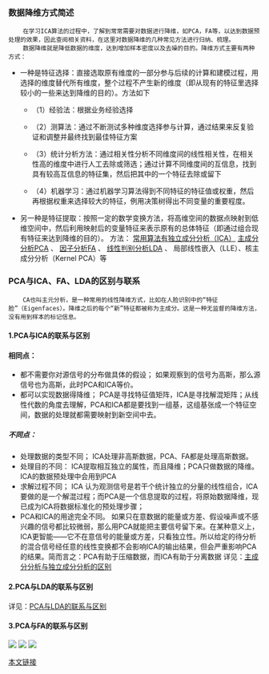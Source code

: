 ### 数据降维方式简述
        在学习ICA算法的过程中，了解到常常需要对数据进行降维，如PCA，FA等，以达到数据预处理的效果，因此查阅相关资料，在这里对数据降维的几种常见方法进行归纳、梳理。
        数据降维就是降低数据的维度，达到增加样本密度以及去噪的目的。降维方式主要有两种方式：


- 一种是特征选择：直接选取原有维度的一部分参与后续的计算和建模过程，用选择的维度替代所有维度，整个过程不产生新的维度（即从现有的特征里选择较小的一些来达到降维的目的）。方法如下
  - （1）经验法：根据业务经验选择

  - （2）测算法：通过不断测试多种维度选择参与计算，通过结果来反复验证和调整并最终找到最佳特征方案

  - （3）统计分析方法：通过相关性分析不同维度间的线性相关性，在相关性高的维度中进行人工去除或筛选；通过计算不同维度间的互信息，找到具有较高互信息的特征集，然后把其中的一个特征去除或留下

  - （4）机器学习：通过机器学习算法得到不同特征的特征值或权重，然后再根据权重来选择较大的特征，例用决策树得出不同变量的重要程度。


- 另一种是特征提取：按照一定的数学变换方法，将高维空间的数据点映射到低维空间中，然后利用映射后的变量特征来表示原有的总体特征（即通过组合现有特征来达到降维的目的）。
方法：
[常用算法有独立成分分析（ICA）](https://blog.csdn.net/iceberg7012/article/details/108944035)
[主成分分析PCA](https://blog.csdn.net/iceberg7012/article/details/109036194) 、
[因子分析FA](https://blog.csdn.net/iceberg7012/article/details/109054471) 、
[线性判别分析LDA](https://www.cnblogs.com/pinard/p/6244265.html) 、
局部线性嵌入（LLE）、核主成分分析（Kernel PCA）等

### PCA与ICA、FA、LDA的区别与联系
        CA也叫主元分析，是一种常用的线性降维方式，比如在人脸识别中的“特征脸”（Eigenfaces）。降维之后的每个“新”特征都被称为主成分。这是一种无监督的降维方法，没有用到样本的标记信息。

#### 1.PCA与ICA的联系与区别
#### 相同点：

- 都不需要你对源信号的分布做具体的假设； 如果观察到的信号为高斯，那么源信号也为高斯，此时PCA和ICA等价。
- 都可以实现数据得降维； PCA是寻找特征值矩阵，ICA是寻找解混矩阵；从线性代数的角度去理解，PCA和ICA都是要找到一组基，这组基张成一个特征空间，数据的处理就都需要映射到新空间中去。
##### 不同点：
- 处理数据的类型不同； ICA处理非高斯数据，PCA、FA都是处理高斯数据。
- 处理目的不同： ICA提取相互独立的属性，而且降维；PCA只做数据的降维。ICA的数据预处理中会用到PCA
- 求解过程不同； ICA 认为观测信号是若干个统计独立的分量的线性组合，ICA要做的是一个解混过程；而PCA是一个信息提取的过程，将原始数据降维，现已成为ICA将数据标准化的预处理步骤；
- PCA和ICA的用途完全不同。 如果只在意数据的能量或方差、假设噪声或不感兴趣的信号都比较微弱，那么用PCA就能把主要信号留下来。在某种意义上，ICA更智能——它不在意信号的能量或方差，只看独立性。所以给定的待分析的混合信号经任意的线性变换都不会影响ICA的输出结果，但会严重影响PCA的结果。简而言之：PCA有助于压缩数据，而ICA有助于分离数据
详见：[主成分分析与独立成分分析的区别](https://www.cnblogs.com/minks/p/6559690.html)

#### 2.PCA与LDA的联系与区别
详见：[PCA与LDA的联系与区别](https://www.cnblogs.com/minks/p/6559690.html)
#### 3.PCA与FA的联系与区别
![](https://img-blog.csdnimg.cn/20201023184940772.png?x-oss-process=image/watermark,type_ZmFuZ3poZW5naGVpdGk,shadow_10,text_aHR0cHM6Ly9ibG9nLmNzZG4ubmV0L2ljZWJlcmc3MDEy,size_16,color_FFFFFF,t_70#pic_center)
![](https://img-blog.csdnimg.cn/2020102318501255.png?x-oss-process=image/watermark,type_ZmFuZ3poZW5naGVpdGk,shadow_10,text_aHR0cHM6Ly9ibG9nLmNzZG4ubmV0L2ljZWJlcmc3MDEy,size_16,color_FFFFFF,t_70#pic_center)
![](https://img-blog.csdnimg.cn/2020102318501255.png?x-oss-process=image/watermark,type_ZmFuZ3poZW5naGVpdGk,shadow_10,text_aHR0cHM6Ly9ibG9nLmNzZG4ubmV0L2ljZWJlcmc3MDEy,size_16,color_FFFFFF,t_70#pic_center)


[本文链接](https://blog.csdn.net/iceberg7012/article/details/109026995)

